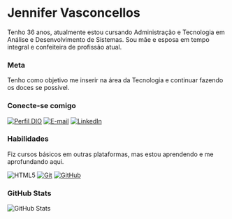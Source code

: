#   Jennifer Vasconcellos

Tenho 36 anos, atualmente estou cursando Administração e Tecnologia em Análise e Desenvolvimento de Sistemas. Sou mãe e esposa em tempo integral e confeiteira de profissão atual.

### Meta

Tenho como objetivo me inserir na área da Tecnologia e continuar fazendo os doces se possivel. 

### Conecte-se comigo
[![Perfil DIO](https://img.shields.io/badge/-Meu%20Perfil%20na%20DIO-30A3DC?style=for-the-badge)](https://www.dio.me/users/jennifervasconcellossantos)
[![E-mail](https://img.shields.io/badge/-Email-000?style=for-the-badge&logo=microsoft-outlook&logoColor=ffaec9)](mailto:jennifervasconcellossantos@gmail.com)
[![LinkedIn](https://img.shields.io/badge/-LinkedIn-000?style=for-the-badge&logo=linkedin&logoColor=30A3DC)](https://www.linkedin.com/in/jennifer-vasconcellos-dos-santos-903b46259/)


### Habilidades

Fiz cursos básicos em outras plataformas, mas estou aprendendo e me aprofundando aqui.

![HTML5](https://img.shields.io/badge/HTML-000?style=for-the-badge&logo=html5&logoColor=30A3DC)
[![Git](https://img.shields.io/badge/Git-000?style=for-the-badge&logo=git&logoColor=E94D5F)](https://git-scm.com/doc) 
[![GitHub](https://img.shields.io/badge/GitHub-000?style=for-the-badge&logo=github&logoColor=30A3DC)](https://docs.github.com/)

### GitHub Stats
![GitHub Stats](https://github-readme-stats.vercel.app/api?username=JenniferVas&theme=transparent&bg_color=000&border_color=30A3DC&show_icons=true&icon_color=30A3DC&title_color=E94D5F&text_color=FFF)




